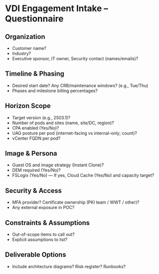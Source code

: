 # VDI Engagement Intake – Questionnaire

## Organization
- Customer name?
- Industry?
- Executive sponsor, IT owner, Security contact (names/emails)?

## Timeline & Phasing
- Desired start date? Any CRB/maintenance windows? (e.g., Tue/Thu)
- Phases and milestone billing percentages?

## Horizon Scope
- Target version (e.g., 2503.1)?
- Number of pods and sites (name, site/DC, region)?
- CPA enabled (Yes/No)?
- UAG posture per pod (internet-facing vs internal-only; count)?
- vCenter FQDN per pod?

## Image & Persona
- Guest OS and image strategy (Instant Clone)?
- DEM required (Yes/No)?
- FSLogix (Yes/No) — If yes, Cloud Cache (Yes/No) and capacity target?

## Security & Access
- MFA provider? Certificate ownership (PKI team / WWT / other)?
- Any external exposure in POC?

## Constraints & Assumptions
- Out-of-scope items to call out?
- Explicit assumptions to list?

## Deliverable Options
- Include architecture diagrams? Risk register? Runbooks?
